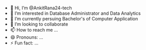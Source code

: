 - 👋 Hi, I’m @AnkitRana24-tech
- 👀 I’m interested in Database Administrator and Data Analytics
- 🌱 I’m currently persuing Bachelor's of Computer Application
- 💞️ I’m looking to collaborate 
- 📫 How to reach me ...
- 😄 Pronouns: ...
- ⚡ Fun fact: ...

<!---
AnkitRana24-tech/AnkitRana24-tech is a ✨ special ✨ repository because its `README.md` (this file) appears on your GitHub profile.
You can click the Preview link to take a look at your changes.
--->
